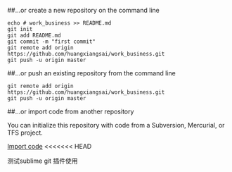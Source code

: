 
##…or create a new repository on the command line

	echo # work_business >> README.md
	git init
	git add README.md
	git commit -m "first commit"
	git remote add origin https://github.com/huangxiangsai/work_business.git
	git push -u origin master

##…or push an existing repository from the command line

	git remote add origin https://github.com/huangxiangsai/work_business.git
	git push -u origin master

##…or import code from another repository

You can initialize this repository with code from a Subversion, Mercurial, or TFS project.

[Import code](https://import.github.com/huangxiangsai/work_business/import)
<<<<<<< HEAD

测试sublime git 插件使用


